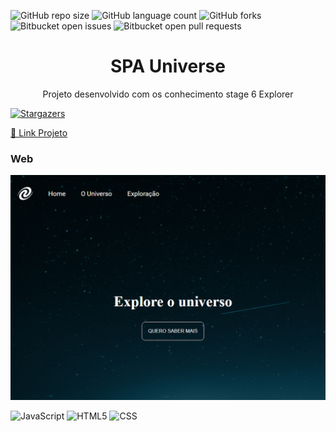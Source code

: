 ![GitHub repo size](https://img.shields.io/github/repo-size/jefersonng/spauniverse?style=for-the-badge)
![GitHub language count](https://img.shields.io/github/languages/count/jefersonng/spauniverse?style=for-the-badge)
![GitHub forks](https://img.shields.io/github/forks/jefersonng/spauniverse?style=for-the-badge)
![Bitbucket open issues](https://img.shields.io/bitbucket/issues/jefersonng/spauniverse?style=for-the-badge)
![Bitbucket open pull requests](https://img.shields.io/bitbucket/pr-raw/jefersonng/spauniverse?style=for-the-badge)


<h1 align="center">SPA Universe</h1>
<p align="center">Projeto desenvolvido com os conhecimento stage 6 Explorer </p> <a href="https://blog.rocketseat.com.br/">
    <img alt="Stargazers" src="https://img.shields.io/badge/Blog-Rocketseat-%237159c1?style=flat&logo=ghost">
    </a>

<a href="https://spa-universe-rose.vercel.app/">🚀 Link Projeto<a/>

### Web
![alt text](image.png)



![JavaScript](https://img.shields.io/badge/-JavaScript-333333?style=flat&logo=javascript)
![HTML5](https://img.shields.io/badge/-HTML5-333333?style=flat&logo=HTML5)
![CSS](https://img.shields.io/badge/-CSS-333333?style=flat&logo=CSS3&logoColor=1572B6)